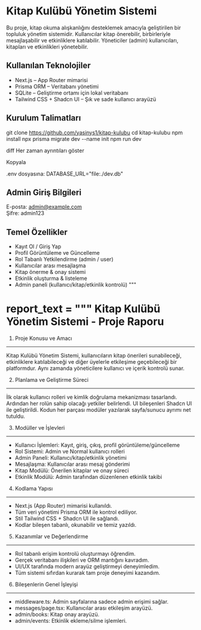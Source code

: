 Kitap Kulübü Yönetim Sistemi
=============================

Bu proje, kitap okuma alışkanlığını desteklemek amacıyla geliştirilen bir topluluk yönetim sistemidir. Kullanıcılar kitap önerebilir, birbirleriyle mesajlaşabilir ve etkinliklere katılabilir. Yöneticiler (admin) kullanıcıları, kitapları ve etkinlikleri yönetebilir.

Kullanılan Teknolojiler
------------------------
- Next.js – App Router mimarisi
- Prisma ORM – Veritabanı yönetimi
- SQLite – Geliştirme ortamı için lokal veritabanı
- Tailwind CSS + Shadcn UI – Şık ve sade kullanıcı arayüzü

Kurulum Talimatları
--------------------
git clone https://github.com/yasinys1/kitap-kulubu
cd kitap-kulubu
npm install
npx prisma migrate dev --name init
npm run dev

diff
Her zaman ayrıntıları göster

Kopyala

.env dosyasına:
DATABASE_URL=\"file:./dev.db\"

Admin Giriş Bilgileri
----------------------
E-posta: admin@example.com  
Şifre: admin123

Temel Özellikler
----------------
- Kayıt Ol / Giriş Yap
- Profil Görüntüleme ve Güncelleme
- Rol Tabanlı Yetkilendirme (admin / user)
- Kullanıcılar arası mesajlaşma
- Kitap önerme & onay sistemi
- Etkinlik oluşturma & listeleme
- Admin paneli (kullanıcı/kitap/etkinlik kontrolü)
"""

report_text = """
Kitap Kulübü Yönetim Sistemi - Proje Raporu
===========================================

1. Proje Konusu ve Amacı
-------------------------
Kitap Kulübü Yönetim Sistemi, kullanıcıların kitap önerileri sunabileceği, etkinliklere katılabileceği ve diğer üyelerle etkileşime geçebileceği bir platformdur. Aynı zamanda yöneticilere kullanıcı ve içerik kontrolü sunar.

2. Planlama ve Geliştirme Süreci
--------------------------------
İlk olarak kullanıcı rolleri ve kimlik doğrulama mekanizması tasarlandı. Ardından her rolün sahip olacağı yetkiler belirlendi. UI bileşenleri Shadcn UI ile geliştirildi. Kodun her parçası modüler yazılarak sayfa/sunucu ayrımı net tutuldu.

3. Modüller ve İşlevleri
-------------------------
- Kullanıcı İşlemleri: Kayıt, giriş, çıkış, profil görüntüleme/güncelleme
- Rol Sistemi: Admin ve Normal kullanıcı rolleri
- Admin Paneli: Kullanıcı/kitap/etkinlik yönetimi
- Mesajlaşma: Kullanıcılar arası mesaj gönderimi
- Kitap Modülü: Önerilen kitaplar ve onay süreci
- Etkinlik Modülü: Admin tarafından düzenlenen etkinlik takibi

4. Kodlama Yapısı
------------------
- Next.js (App Router) mimarisi kullanıldı.
- Tüm veri yönetimi Prisma ORM ile kontrol ediliyor.
- Stil Tailwind CSS + Shadcn UI ile sağlandı.
- Kodlar bileşen tabanlı, okunabilir ve temiz yazıldı.

5. Kazanımlar ve Değerlendirme
-------------------------------
- Rol tabanlı erişim kontrolü oluşturmayı öğrendim.
- Gerçek veritabanı ilişkileri ve ORM mantığını kavradım.
- UI/UX tarafında modern arayüz geliştirmeyi deneyimledim.
- Tüm sistemi sıfırdan kurarak tam proje deneyimi kazandım.

6. Bileşenlerin Genel İşleyişi
------------------------------
- middleware.ts: Admin sayfalarına sadece admin erişimi sağlar.
- messages/page.tsx: Kullanıcılar arası etkileşim arayüzü.
- admin/books: Kitap onay arayüzü.
- admin/events: Etkinlik ekleme/silme işlemleri.
